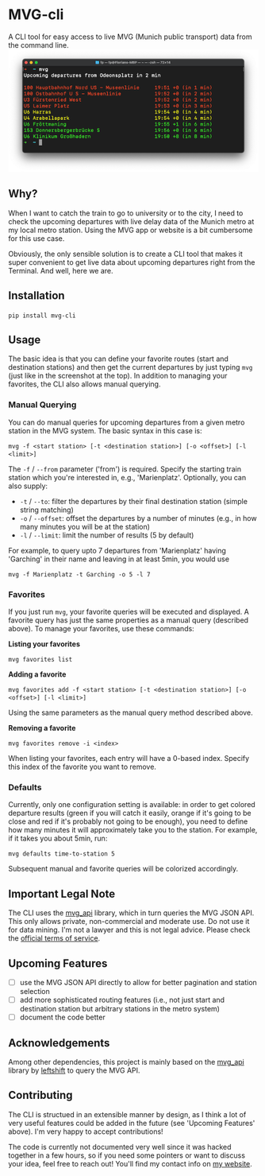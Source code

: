 # MVG-cli
A CLI tool for easy access to live MVG (Munich public transport) data from the command line.
![A screenshot of the Terminal where the `mvg` command is run](./example.png)

## Why?
When I want to catch the train to go to university or to the city, I need to check the upcoming departures with live delay data of the Munich metro at my local metro station. Using the MVG app or website is a bit cumbersome for this use case.

Obviously, the only sensible solution is to create a CLI tool that makes it super convenient to get live data about upcoming departures right from the Terminal. And well, here we are.

## Installation
`pip install mvg-cli`

## Usage
The basic idea is that you can define your favorite routes (start and destination stations) and then get the current departures by just typing `mvg` (just like in the screenshot at the top).
In addition to managing your favorites, the CLI also allows manual querying.

### Manual Querying
You can do manual queries for upcoming departures from a given metro station in the MVG system. The basic syntax in this case is:
```text
mvg -f <start station> [-t <destination station>] [-o <offset>] [-l <limit>]
```
The `-f` / `--from` parameter ('from') is required. Specify the starting train station which you're interested in, e.g., 'Marienplatz'. Optionally, you can also supply:
* `-t` / `--to`: filter the departures by their final destination station (simple string matching)
* `-o` / `--offset`: offset the departures by a number of minutes (e.g., in how many minutes you will be at the station)
* `-l` / `--limit`: limit the number of results (5 by default)

For example, to query upto 7 departures from 'Marienplatz' having 'Garching' in their name and leaving in at least 5min, you would use
```text
mvg -f Marienplatz -t Garching -o 5 -l 7
```

### Favorites
If you just run `mvg`, your favorite queries will be executed and displayed. A favorite query has just the same properties as a manual query (described above). To manage your favorites, use these commands:

**Listing your favorites**
```text
mvg favorites list
```

**Adding a favorite**
```text
mvg favorites add -f <start station> [-t <destination station>] [-o <offset>] [-l <limit>]
```
Using the same parameters as the manual query method described above.

**Removing a favorite**
```text
mvg favorites remove -i <index>
```
When listing your favorites, each entry will have a 0-based index. Specify this index of the favorite you want to remove.

### Defaults
Currently, only one configuration setting is available: in order to get colored departure results (green if you will catch it easily, orange if it's going to be close and red if it's probably not going to be enough), you need to define how many minutes it will approximately take you to the station. For example, if it takes you about 5min, run:

```text
mvg defaults time-to-station 5
```

Subsequent manual and favorite queries will be colorized accordingly.

## Important Legal Note
The CLI uses the [mvg_api](https://github.com/leftshift/python_mvg_api) library, which in turn queries the MVG JSON API. This only allows private, non-commercial and moderate use. Do not use it for data mining. I'm not a lawyer and this is not legal advice. Please check the [official terms of service](https://www.mvg.de/impressum.html).

## Upcoming Features

- [ ] use the MVG JSON API directly to allow for better pagination and station selection
- [ ] add more sophisticated routing features (i.e., not just start and destination station but arbitrary stations in the metro system)
- [ ] document the code better

## Acknowledgements
Among other dependencies, this project is mainly based on the [mvg_api](https://github.com/leftshift/python_mvg_api) library by [leftshift](https://github.com/leftshift) to query the MVG API.

## Contributing
The CLI is structued in an extensible manner by design, as I think a lot of very useful features could be added in the future (see 'Upcoming Features' above). I'm very happy to accept contributions!

The code is currently not documented very well since it was hacked together in a few hours, so if you need some pointers or want to discuss your idea, feel free to reach out! You'll find my contact info on [my website](https://pfisterer.dev).
